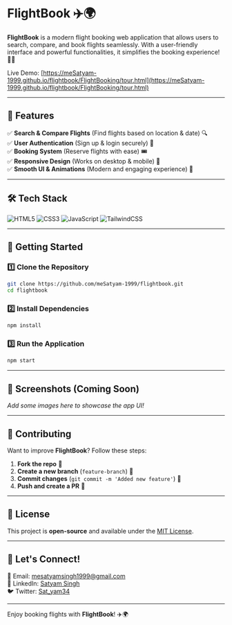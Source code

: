 # FlightBook ✈️🌍

**FlightBook** is a modern flight booking web application that allows users to search, compare, and book flights seamlessly. With a user-friendly interface and powerful functionalities, it simplifies the booking experience! 🚀📅

Live Demo: [https://meSatyam-1999.github.io/flightbook/FlightBooking/tour.html](https://meSatyam-1999.github.io/flightbook/FlightBooking/tour.html)

---

## 🌟 Features

✅ **Search & Compare Flights** (Find flights based on location & date) 🔍  
✅ **User Authentication** (Sign up & login securely) 🔑  
✅ **Booking System** (Reserve flights with ease) 🎟️  
✅ **Responsive Design** (Works on desktop & mobile) 📱  
✅ **Smooth UI & Animations** (Modern and engaging experience) 🎨  

---

## 🛠️ Tech Stack

![HTML5](https://img.shields.io/badge/HTML5-E34F26?style=for-the-badge&logo=html5&logoColor=white)
![CSS3](https://img.shields.io/badge/CSS3-1572B6?style=for-the-badge&logo=css3&logoColor=white)
![JavaScript](https://img.shields.io/badge/JavaScript-F7DF1E?style=for-the-badge&logo=javascript&logoColor=black)
![TailwindCSS](https://img.shields.io/badge/TailwindCSS-38B2AC?style=for-the-badge&logo=tailwind-css&logoColor=white)



---

## 🚀 Getting Started

### 1️⃣ Clone the Repository
```bash
git clone https://github.com/meSatyam-1999/flightbook.git
cd flightbook
```

### 2️⃣ Install Dependencies
```bash
npm install
```

### 3️⃣ Run the Application
```bash
npm start
```

---

## 📸 Screenshots (Coming Soon)
_Add some images here to showcase the app UI!_

---

## 🤝 Contributing
Want to improve **FlightBook**? Follow these steps:
1. **Fork the repo** 🍴
2. **Create a new branch** (`feature-branch`) 🌿
3. **Commit changes** (`git commit -m 'Added new feature'`) 📝
4. **Push and create a PR** 🚀

---

## 📜 License
This project is **open-source** and available under the [MIT License](LICENSE).

---

## 💬 Let's Connect!
📧 Email: [mesatyamsingh1999@gmail.com](mailto:mesatyamsingh1999@gmail.com)  
🔗 LinkedIn: [Satyam Singh](https://www.linkedin.com/in/satyam-singh-238077305/)  
🐦 Twitter: [Sat_yam34](https://x.com/Sat_yam34)

---

Enjoy booking flights with **FlightBook**! ✈️🌍

